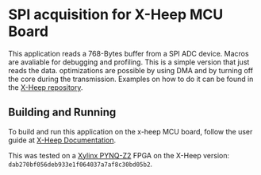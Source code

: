 # SPI acquisition for X-Heep MCU Board

This application reads a 768-Bytes buffer from a SPI ADC device. Macros are avaliable for debugging and profiling.
This is a simple version that just reads the data. optimizations are possible by using DMA and by turning off the core during the transmission. Examples on how to do it can be found in the [X-Heep repository](https://github.com/esl-epfl/x-heep/).

## Building and Running

To build and run this application on the x-heep MCU board, follow the user guide at [X-Heep Documentation](https://x-heep.readthedocs.io/en/latest/index.html). 


This was tested on a [Xylinx PYNQ-Z2](https://www.mouser.com/datasheet/2/744/pynqz2_user_manual_v1_0-1525725.pdf) FPGA on the X-Heep version: `dab270bf056deb933e1f064037a7af8c30bd05b2`. 
